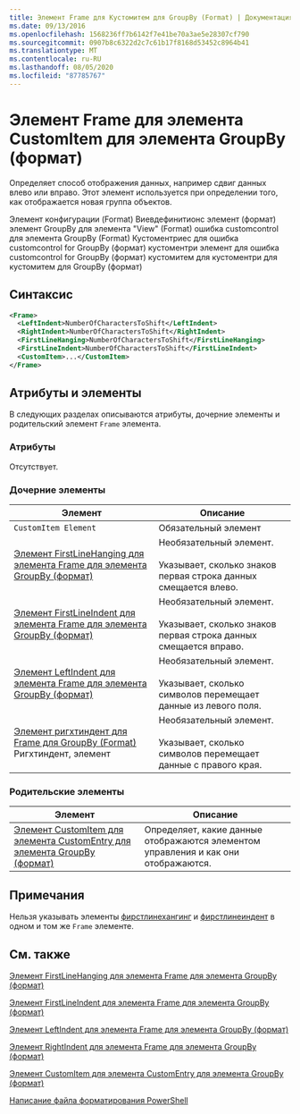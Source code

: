```yaml
---
title: Элемент Frame для Кустомитем для GroupBy (Format) | Документация Майкрософт
ms.date: 09/13/2016
ms.openlocfilehash: 1568236ff7b6142f7e41be70a3ae5e28307cf790
ms.sourcegitcommit: 0907b8c6322d2c7c61b17f8168d53452c8964b41
ms.translationtype: MT
ms.contentlocale: ru-RU
ms.lasthandoff: 08/05/2020
ms.locfileid: "87785767"
---
```

# <a name="frame-element-for-customitem-for-groupby-format"></a>Элемент Frame для элемента CustomItem для элемента GroupBy (формат)

Определяет способ отображения данных, например сдвиг данных влево или вправо. Этот элемент используется при определении того, как отображается новая группа объектов.

Элемент конфигурации (Format) Виевдефинитионс элемент (формат) элемент GroupBy для элемента "View" (Format) ошибка customcontrol для элемента GroupBy (Format) Кустоментриес для ошибка customcontrol for GroupBy (формат) кустоментри элемент для ошибка customcontrol for GroupBy (формат) кустомитем для кустоментри для кустомитем для GroupBy (формат)

## <a name="syntax"></a>Синтаксис

```xml
<Frame>
  <LeftIndent>NumberOfCharactersToShift</LeftIndent>
  <RightIndent>NumberOfCharactersToShift</RightIndent>
  <FirstLineHanging>NumberOfCharactersToShift</FirstLineHanging>
  <FirstLineIndent>NumberOfCharactersToShift</FirstLineIndent>
  <CustomItem>...</CustomItem>
</Frame>
```

## <a name="attributes-and-elements"></a>Атрибуты и элементы

В следующих разделах описываются атрибуты, дочерние элементы и родительский элемент `Frame` элемента.

### <a name="attributes"></a>Атрибуты

Отсутствует.

### <a name="child-elements"></a>Дочерние элементы

|Элемент|Описание|
|-------------|-----------------|
|`CustomItem Element`|Обязательный элемент|
|[Элемент FirstLineHanging для элемента Frame для элемента GroupBy (формат)](./firstlinehanging-element-for-frame-for-groupby-format.md)|Необязательный элемент.<br /><br /> Указывает, сколько знаков первая строка данных смещается влево.|
|[Элемент FirstLineIndent для элемента Frame для элемента GroupBy (формат)](./firstlineindent-element-for-frame-for-groupby-format.md)|Необязательный элемент.<br /><br /> Указывает, сколько знаков первая строка данных смещается вправо.|
|[Элемент LeftIndent для элемента Frame для элемента GroupBy (формат)](./leftindent-element-for-frame-for-groupby-format.md)|Необязательный элемент.<br /><br /> Указывает, сколько символов перемещает данные из левого поля.|
|[Элемент ригхтиндент для Frame для GroupBy (Format)](./rightindent-element-for-frame-for-groupby-format.md) Ригхтиндент, элемент|Необязательный элемент.<br /><br /> Указывает, сколько символов перемещает данные с правого края.|

### <a name="parent-elements"></a>Родительские элементы

|Элемент|Описание|
|-------------|-----------------|
|[Элемент CustomItem для элемента CustomEntry для элемента GroupBy (формат)](./customitem-element-for-customentry-for-groupby-format.md)|Определяет, какие данные отображаются элементом управления и как они отображаются.|

## <a name="remarks"></a>Примечания

Нельзя указывать элементы [фирстлинехангинг](./firstlinehanging-element-for-frame-for-groupby-format.md) и [фирстлинеиндент](./firstlineindent-element-for-frame-for-groupby-format.md) в одном и том же `Frame` элементе.

## <a name="see-also"></a>См. также

[Элемент FirstLineHanging для элемента Frame для элемента GroupBy (формат)](./firstlinehanging-element-for-frame-for-groupby-format.md)

[Элемент FirstLineIndent для элемента Frame для элемента GroupBy (формат)](./firstlineindent-element-for-frame-for-groupby-format.md)

[Элемент LeftIndent для элемента Frame для элемента GroupBy (формат)](./leftindent-element-for-frame-for-groupby-format.md)

[Элемент RightIndent для элемента Frame для элемента GroupBy (формат)](./rightindent-element-for-frame-for-groupby-format.md)

[Элемент CustomItem для элемента CustomEntry для элемента GroupBy (формат)](./customitem-element-for-customentry-for-groupby-format.md)

[Написание файла форматирования PowerShell](./writing-a-powershell-formatting-file.md)
